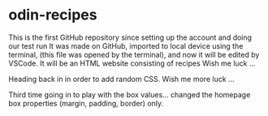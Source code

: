 # odin-recipes
This is the first GitHub repository since setting up the account and doing our test run 
It was made on GitHub, imported to local device using the terminal, (this file was opened by the terminal), and now it will be edited by VSCode.
It will be an HTML website consisting of recipes 
Wish me luck ... 

Heading back in in order to add random CSS.
Wish me more luck ... 

Third time going in to play with the box values... changed the homepage box properties  (margin, padding, border) only. 